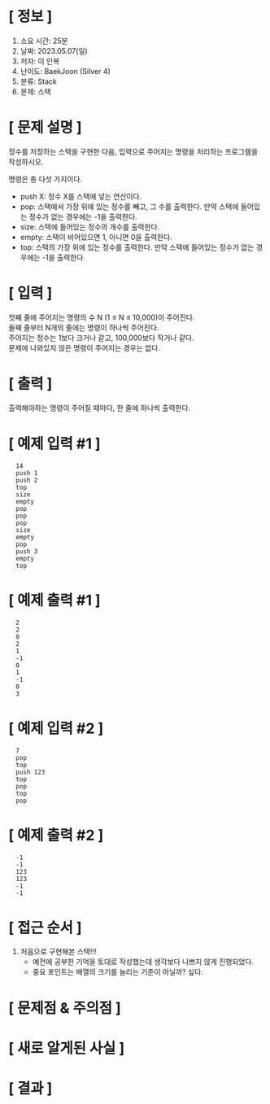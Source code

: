 # **[ 정보 ]**
1. 소요 시간: 25분
2. 날짜: 2023.05.07(일)
3. 저자: 이 인복
4. 난이도: BaekJoon (Silver 4)
5. 분류: Stack
6. 문제: 스택

# **[ 문제 설명 ]**
정수를 저장하는 스택을 구현한 다음, 입력으로 주어지는 명령을 처리하는 프로그램을 작성하시오.

명령은 총 다섯 가지이다.

- push X: 정수 X를 스택에 넣는 연산이다.
- pop: 스택에서 가장 위에 있는 정수를 빼고, 그 수를 출력한다. 만약 스택에 들어있는 정수가 없는 경우에는 -1을 출력한다.
- size: 스택에 들어있는 정수의 개수를 출력한다.
- empty: 스택이 비어있으면 1, 아니면 0을 출력한다.
- top: 스택의 가장 위에 있는 정수를 출력한다. 만약 스택에 들어있는 정수가 없는 경우에는 -1을 출력한다.

# **[ 입력 ]**
첫째 줄에 주어지는 명령의 수 N (1 ≤ N ≤ 10,000)이 주어진다.   
둘째 줄부터 N개의 줄에는 명령이 하나씩 주어진다.   
주어지는 정수는 1보다 크거나 같고, 100,000보다 작거나 같다.   
문제에 나와있지 않은 명령이 주어지는 경우는 없다.

# **[ 출력 ]**
출력해야하는 명령이 주어질 때마다, 한 줄에 하나씩 출력한다.

# **[ 예제 입력 #1 ]**
      14
      push 1
      push 2
      top
      size
      empty
      pop
      pop
      pop
      size
      empty
      pop
      push 3
      empty
      top

# **[ 예제 출력 #1 ]**
      2
      2
      0
      2
      1
      -1
      0
      1
      -1
      0
      3

# **[ 예제 입력 #2 ]**
      7
      pop
      top
      push 123
      top
      pop
      top
      pop

# **[ 예제 출력 #2 ]**
      -1
      -1
      123
      123
      -1
      -1

# **[ 접근 순서 ]**
1. 처음으로 구현해본 스택!!!
   - 예전에 공부한 기억을 토대로 작성했는데 생각보다 나쁘지 않게 진행되었다.
   - 중요 포인트는 배열의 크기를 늘리는 기준이 아닐까? 싶다.

# **[ 문제점 & 주의점 ]**

# **[ 새로 알게된 사실 ]**

# **[ 결과 ]**
